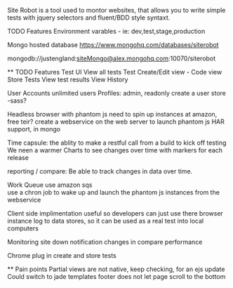 Site Robot is a tool used to montor websites, that allows you to write simple 
tests with jquery selectors and fluent/BDD style syntaxt.

TODO Features
Environment varables - ie: dev,test,stage,production

Mongo hosted database
https://www.mongohq.com/databases/siterobot

mongodb://justengland:siteMongo@alex.mongohq.com:10070/siterobot

** TODO Features
Test UI 
    View all tests
    Test Create/Edit view - Code view
    Store Tests
    View test results
    View History

User Accounts
    unlimited users
    Profiles: admin, readonly
    create a user store -sass?
    
Headless browser with phantom js
    need to spin up instances at amazon, free teir?
    create a webservice on the web server to launch phantom js
    HAR support, in mongo
    
Time capsule: the ablity to make a restful call from a build to kick off testing
    We neen a warmer
    Charts to see changes over time with markers for each release  
    
reporting / compare:
    Be able to track changes in data over time.
    
Work Queue
    use amazon sqs        
    use a chron job to wake up and launch the phantom js instances from the webservice
    
Client side implimentation
    useful so developers can just use there browser instance
    log to data stores, so it can be used as a real test into local computers
    
Monitoring
    site down notification
    changes in compare
    performance
    
Chrome plug in
    create and store tests
    
** Pain points
Partial views are not native, 
keep checking, for an ejs update
Could switch to jade templates
footer does not let page scroll to the bottom
